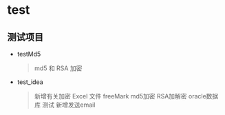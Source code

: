 # test
## 测试项目
* testMd5 
	> md5 和 RSA 加密
* test_idea
	>新增有关加密 Excel 文件 freeMark md5加密 RSA加解密 oracle数据库 测试
	>新增发送email
